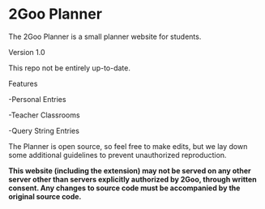 # 2Goo Planner

The 2Goo Planner is a small planner website for students.

Version 1.0

This repo not be entirely up-to-date.

Features

-Personal Entries

-Teacher Classrooms

-Query String Entries

The Planner is open source, so feel free to make edits, but we lay down some additional guidelines to prevent unauthorized reproduction.

**This website (including the extension) may not be served on any other server other than servers explicitly authorized by 2Goo, through written consent. Any changes to source code must be accompanied by the original source code.**
